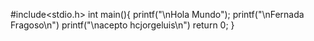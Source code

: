 #include<stdio.h>
int main(){
  printf("\nHola Mundo");
  printf("\nFernada Fragoso\n")
  printf("\nacepto hcjorgeluis\n")
  return 0;
}
